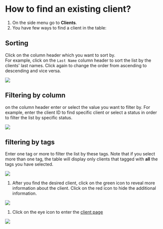 # How to find an existing client?

1. On the side menu go to **Clients**.
2. You have few ways to find a client in the table:

## Sorting

Click on the column header which you want to sort by.  
For example, click on the `Last Name` column header to sort the list by the clients' last names. Click again to change the order from ascending to descending and vice versa.

![](https://user-images.githubusercontent.com/20393485/44710234-4f88ca00-aab4-11e8-856a-9dbc103616bd.jpg)

## Filtering by column

on the column header enter or select the value you want to filter by. For example, enter the client ID to find specific client or select a status in order to filter the list by specific status.

![](https://user-images.githubusercontent.com/20393485/44710366-a393ae80-aab4-11e8-92e6-38160bc4cdb5.jpg)

## filtering by tags

Enter one tag or more to filter the list by these tags. Note that if you select more than one tag, the table will display only clients that tagged with **all** the tags you have selected.

![](https://user-images.githubusercontent.com/20393485/44710635-3df3f200-aab5-11e8-9489-fedb7301f831.jpg)

1. After you find the desired client, click on the green icon to reveal more information about the client. Click on the red icon to hide the additional information.

![](https://user-images.githubusercontent.com/20393485/44711481-23bb1380-aab7-11e8-84d0-02855390ffac.jpg)

1. Click on the eye icon to enter the [client page](understanding-client-page.md)

![](https://user-images.githubusercontent.com/20393485/44711607-68df4580-aab7-11e8-8ed2-d6e93ad22cd8.jpg)

